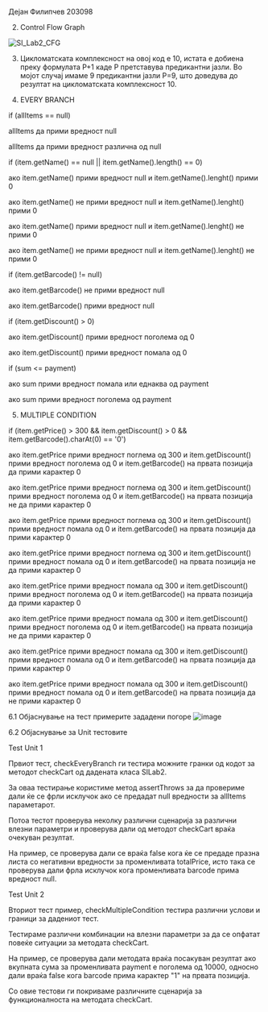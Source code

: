 Дејан Филипчев 203098

2. Control Flow Graph 

![SI_Lab2_CFG](https://github.com/DejanFilipchev/SI_2024_lab2_203098/assets/166148306/7ef9fd6c-c0a0-45c5-ac53-da5cd3dc13e3)

3. Цикломатската комплексност на овој код е 10, истата е добиена преку формулата P+1 каде P претставува предикантни јазли. Во мојот случај имаме 9 предикантни јазли P=9, што доведува до резултат на цикломатската комплексност 10.

4. EVERY BRANCH

if (allItems == null)

allItems да прими вредност null

allItems да прими вредност различна од null

if (item.getName() == null || item.getName().length() == 0)

ако item.getName() прими вредност null и item.getName().lenght() прими 0

ако item.getName() не прими вредност null и item.getName().lenght() прими 0

ако item.getName() прими вредност null и item.getName().lenght() не прими 0

ако item.getName() не прими вредност null и item.getName().lenght() не прими 0

if (item.getBarcode() != null)

ако item.getBarcode() не прими вредност null

ако item.getBarcode() прими вредност null

if (item.getDiscount() > 0)

ако item.getDiscount() прими вредност поголема од 0

ако item.getDiscount() прими вредност помала од 0

if (sum <= payment)

ако sum прими вредност помала или еднаква од payment

ако sum прими вредност поголема од payment

5. MULTIPLE CONDITION

if (item.getPrice() > 300 && item.getDiscount() > 0 && item.getBarcode().charAt(0) == '0')

ако item.getPrice прими вредност поглема од 300 и item.getDiscount() прими вредност поголема од 0 и item.getBarcode() на првата позиција да прими карактер 0

ако item.getPrice прими вредност поглема од 300 и item.getDiscount() прими вредност поголема од 0 и item.getBarcode() на првата позиција не да прими карактер 0

ако item.getPrice прими вредност поглема од 300 и item.getDiscount() прими вредност помала од 0 и item.getBarcode() на првата позиција да прими карактер 0

ако item.getPrice прими вредност поглема од 300 и item.getDiscount() прими вредност помала од 0 и item.getBarcode() на првата позиција не да прими карактер 0

ако item.getPrice прими вредност помала од 300 и item.getDiscount() прими вредност поголема од 0 и item.getBarcode() на првата позиција да прими карактер 0

ако item.getPrice прими вредност помала од 300 и item.getDiscount() прими вредност поголема од 0 и item.getBarcode() на првата позиција не да прими карактер 0

ако item.getPrice прими вредност помала од 300 и item.getDiscount() прими вредност помала од 0 и item.getBarcode() на првата позиција да прими карактер 0

ако item.getPrice прими вредност помала од 300 и item.getDiscount() прими вредност помала од 0 и item.getBarcode() на првата позиција да не прими карактер 0

6.1 Објаснување на тест примерите зададени погоре
 ![image](https://github.com/DejanFilipchev/SI_2024_lab2_203098/assets/166148306/9ee2af7d-cd0d-461c-928d-ba7ac7310baf)

6.2 Објаснување за Unit тестовите
   
   Test Unit 1
      
   Првиот тест, checkEveryBranch ги тестира можните гранки од кодот за методот checkCart од дадената класа SILab2.
   
За оваа тестирање користиме метод assertThrows за да провериме дали ќе се фрли исклучок ако се предадат null вредности за allItems параметарот.

Потоа тестот проверува неколку различни сценарија за различни влезни параметри и проверува дали од методот checkCart враќа очекуван резултат.

На пример, се проверува дали се враќа false кога ќе се предаде празна листа со негативни вредности за променливата totalPrice, исто така се проверува дали фрла исклучок кога променливата barcode прима вредност null.

   
   Test Unit 2

   Вториот тест пример, checkMultipleCondition тестира различни услови и граници за дадениот тест.
   
Тестираме различни комбинации на влезни параметри за да се опфатат повеќе ситуации за методата checkCart.

На пример, се проверува дали методата враќа посакуван резултат ако вкупната сума за променливата payment е поголема од 10000, односно дали враќа false кога barcode прима карактер "1" на првата позиција.

Со овие тестови ги покриваме различните сценарија за функционалноста на методата checkCart.


